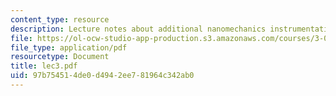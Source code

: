 ```yaml
---
content_type: resource
description: Lecture notes about additional nanomechanics instrumentation components.
file: https://ol-ocw-studio-app-production.s3.amazonaws.com/courses/3-052-nanomechanics-of-materials-and-biomaterials-spring-2007/97b754514de0d4942ee781964c342ab0_lec3.pdf
file_type: application/pdf
resourcetype: Document
title: lec3.pdf
uid: 97b75451-4de0-d494-2ee7-81964c342ab0
---
```

